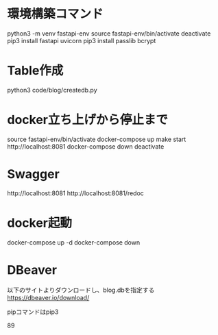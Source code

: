 # 環境構築コマンド
python3 -m venv fastapi-env
source fastapi-env/bin/activate
  deactivate
pip3 install fastapi uvicorn
pip3 install passlib bcrypt

# Table作成
python3 code/blog/createdb.py


# docker立ち上げから停止まで
source fastapi-env/bin/activate
docker-compose up
make start
http://localhost:8081
docker-compose down
deactivate

# Swagger
http://localhost:8081
http://localhost:8081/redoc

# docker起動
docker-compose up -d
docker-compose down

# DBeaver
以下のサイトよりダウンロードし、blog.dbを指定する
https://dbeaver.io/download/

pipコマンドはpip3

89